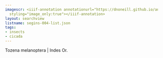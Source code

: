 ```yaml
---
imagescr: <iiif-annotation annotationurl="https://dnoneill.github.io/annotate/annotations/segins-004-004.json"
  styling="image_only:true"></iiif-annotation>
layout: searchview
listname: segins-004-list.json
tags:
- insects
- cicada
---
```

Tozena melanoptera | Indes Or.